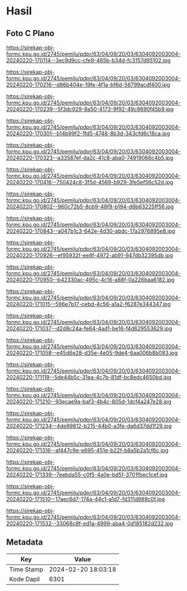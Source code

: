 # Hasil

## Foto C Plano

https://sirekap-obj-formc.kpu.go.id/2745/pemilu/pdpr/63/04/09/20/03/6304092003004-20240220-170114--3ec9d9cc-cfe9-485b-b34d-fc3157d95102.jpg

https://sirekap-obj-formc.kpu.go.id/2745/pemilu/pdpr/63/04/09/20/03/6304092003004-20240220-170216--d86b404e-19fe-4f1a-bf6d-56799acdf400.jpg

https://sirekap-obj-formc.kpu.go.id/2745/pemilu/pdpr/63/04/09/20/03/6304092003004-20240220-170239--5f3dc929-8a50-4173-9f92-49c9690f45b9.jpg

https://sirekap-obj-formc.kpu.go.id/2745/pemilu/pdpr/63/04/09/20/03/6304092003004-20240220-170301--b14b99f2-1fd5-4748-8b3d-343cfd6c18ca.jpg

https://sirekap-obj-formc.kpu.go.id/2745/pemilu/pdpr/63/04/09/20/03/6304092003004-20240220-170323--a33587ef-da2c-41c8-aba0-74919066c4b5.jpg

https://sirekap-obj-formc.kpu.go.id/2745/pemilu/pdpr/63/04/09/20/03/6304092003004-20240220-170416--750424c8-3f5d-4569-b929-3fe5ef56c52d.jpg

https://sirekap-obj-formc.kpu.go.id/2745/pemilu/pdpr/63/04/09/20/03/6304092003004-20240220-170802--960c72b5-8cb9-48f9-b194-d6b63225ff56.jpg

https://sirekap-obj-formc.kpu.go.id/2745/pemilu/pdpr/63/04/09/20/03/6304092003004-20240220-170843--a047b1c3-642e-4d30-abdc-17a2976895e8.jpg

https://sirekap-obj-formc.kpu.go.id/2745/pemilu/pdpr/63/04/09/20/03/6304092003004-20240220-170926--ef95932f-ee8f-4972-ab91-947db32395db.jpg

https://sirekap-obj-formc.kpu.go.id/2745/pemilu/pdpr/63/04/09/20/03/6304092003004-20240220-170950--b42330ac-495c-4c16-a88f-0a226baa6182.jpg

https://sirekap-obj-formc.kpu.go.id/2745/pemilu/pdpr/63/04/09/20/03/6304092003004-20240220-171015--596e7b17-cebd-4c56-a1a2-f6287e344347.jpg

https://sirekap-obj-formc.kpu.go.id/2745/pemilu/pdpr/63/04/09/20/03/6304092003004-20240220-171037--d2d8c24a-fe64-4ad1-be16-f4d629553629.jpg

https://sirekap-obj-formc.kpu.go.id/2745/pemilu/pdpr/63/04/09/20/03/6304092003004-20240220-171058--e45d6e28-d35e-4e05-9de4-6aa006b8b083.jpg

https://sirekap-obj-formc.kpu.go.id/2745/pemilu/pdpr/63/04/09/20/03/6304092003004-20240220-171119--5de44b5c-31ea-4c7b-81df-bc8edc4650bd.jpg

https://sirekap-obj-formc.kpu.go.id/2745/pemilu/pdpr/63/04/09/20/03/6304092003004-20240220-171210--93ecae9a-baf3-4b4c-805d-1dcf4a247e28.jpg

https://sirekap-obj-formc.kpu.go.id/2745/pemilu/pdpr/63/04/09/20/03/6304092003004-20240220-171234--4de99812-b215-44b0-a3fe-da6d37dd1f29.jpg

https://sirekap-obj-formc.kpu.go.id/2745/pemilu/pdpr/63/04/09/20/03/6304092003004-20240220-171316--af447c9e-e695-451e-b22f-b8a5b2a1cf6c.jpg

https://sirekap-obj-formc.kpu.go.id/2745/pemilu/pdpr/63/04/09/20/03/6304092003004-20240220-171339--7eebda55-c0f5-4a0e-bd5f-3701fbec1cef.jpg

https://sirekap-obj-formc.kpu.go.id/2745/pemilu/pdpr/63/04/09/20/03/6304092003004-20240220-171510--17aec6d7-174a-44c1-a1d7-fd311d989c0f.jpg

https://sirekap-obj-formc.kpu.go.id/2745/pemilu/pdpr/63/04/09/20/03/6304092003004-20240220-171532--33068c8f-ed1a-4999-aba4-0d185182d232.jpg


## Metadata

| Key        | Value               |
| ---------- | ------------------- |
| Time Stamp | 2024-02-20 18:03:18 |
| Kode Dapil | 6301                |



